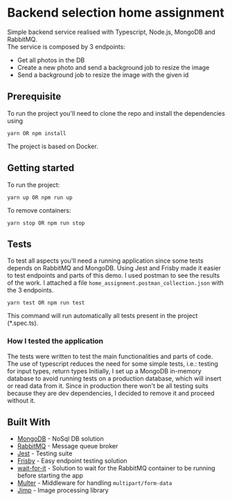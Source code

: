 # Backend selection home assignment

Simple backend service realised with Typescript, Node.js, MongoDB and RabbitMQ. <br/>
The service is composed by 3 endpoints:

- Get all photos in the DB
- Create a new photo and send a background job to resize the image
- Send a background job to resize the image with the given id

## Prerequisite

To run the project you'll need to clone the repo and install the dependencies using

```
yarn OR npm install
```

The project is based on Docker.

## Getting started

To run the project:

```
yarn up OR npm run up
```

To remove containers:

```
yarn stop OR npm run stop
```

## Tests

To test all aspects you'll need a running application since some tests depends on RabbitMQ and MongoDB. Using Jest and Frisby made it easier to test endpoints and parts of this demo. I used postman to see the results of the work. I attached a file `home_assignment.postman_collection.json` with the 3 endpoints.

```
yarn test OR npm run test
```

This command will run automatically all tests present in the project (\*.spec.ts).

### How I tested the application

The tests were written to test the main functionalities and parts of code. The use of typescript reduces the need for some simple tests, i.e.: testing for input types, return types
Initially, I set up a MongoDB in-memory database to avoid running tests on a production database, which will insert or read data from it. Since in production there won't be all testing suits because they are dev dependencies, I decided to remove it and proceed without it.

## Built With

- [MongoDB](https://www.mongodb.com) - NoSql DB solution
- [RabbitMQ](https://www.rabbitmq.com) - Message queue broker
- [Jest](https://jestjs.io) - Testing suite
- [Frisby](https://docs.frisbyjs.com) - Easy endpoint testing solution
- [wait-for-it](https://github.com/vishnubob/wait-for-it) - Solution to wait for the RabbitMQ container to be running before starting the app
- [Multer](https://github.com/expressjs/multer) - Middleware for handling `multipart/form-data`
- [Jimp](https://github.com/oliver-moran/jimp) - Image processing library
